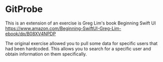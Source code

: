 # GitProbe

This is an extension of an exercise is Greg Lim's book 
Beginning Swift UI
https://www.amazon.com/Beginning-SwiftUI-Greg-Lim-ebook/dp/B08XV4NPDP

The original exercise allowed you to pull some data for specific users that had been hardcoded. This allows you to search for a specific user and obtain information on them specifically.
